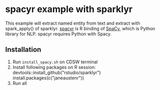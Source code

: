# spacyr example with sparklyr
 This example will extract named entity from text and extract with spark_apply() of sparklyr.
[spacyr](https://github.com/kbenoit/spacyr) is R binding of [SpaCy](https://spacy.io/), which is Python library for NLP.
spacyr requires Python with Spacy.

## Installation
1. Run `install_spacy.sh` on CDSW terminal
2. Install following packages on R session:
   devtools::install_github("rstudio/sparklyr")
   install.packages(c("janeaustenr"))
3. Run all